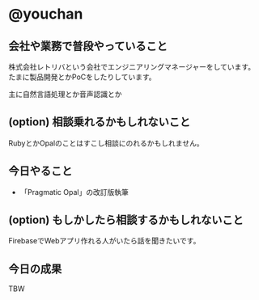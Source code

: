 # @youchan

## 会社や業務で普段やっていること

株式会社レトリバという会社でエンジニアリングマネージャーをしています。  
たまに製品開発とかPoCをしたりしています。

主に自然言語処理とか音声認識とか

## (option) 相談乗れるかもしれないこと

RubyとかOpalのことはすこし相談にのれるかもしれません。

## 今日やること

* 「Pragmatic Opal」の改訂版執筆

## (option) もしかしたら相談するかもしれないこと

FirebaseでWebアプリ作れる人がいたら話を聞きたいです。

## 今日の成果

TBW
